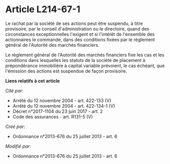 # Article L214-67-1

Le rachat par la société de ses actions peut être suspendu, à titre provisoire, par le conseil d'administration ou le
directoire, quand des circonstances exceptionnelles l'exigent et si l'intérêt de l'ensemble des actionnaires le commande,
dans des conditions fixées par le règlement général de l'Autorité des marchés financiers. 

Le règlement général de l'Autorité des marchés financiers fixe les cas et les conditions dans lesquelles les statuts de la
société de placement à prépondérance immobilière à capital variable prévoient, le cas échéant, que l'émission des actions est
suspendue de façon provisoire.

**Liens relatifs à cet article**

_Cité par_:

  - Arrêté du 12 novembre 2004 - art. 422-133 (V)
  - Arrêté du 12 novembre 2004 - art. 422-134-1 (V)
  - Décret n°2017-1104 du 23 juin 2017 - art. 2
  - Code des assurances - art. R131-5 (V)

_Créé par_:

  - Ordonnance n°2013-676 du 25 juillet 2013 - art. 6

_Modifié par_:

  - Ordonnance n°2013-676 du 25 juillet 2013 - art. 6
